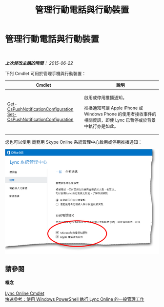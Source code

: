 ﻿---
title: 管理行動電話與行動裝置
TOCTitle: 管理行動電話與行動裝置
ms:assetid: 914636cc-d420-4305-a0e5-5e82db1c8c4c
ms:mtpsurl: https://technet.microsoft.com/zh-tw/library/Dn362807(v=OCS.15)
ms:contentKeyID: 56269110
ms.date: 08/10/2015
mtps_version: v=OCS.15
ms.translationtype: HT
---

# 管理行動電話與行動裝置

 

_**上次修改主題的時間：** 2015-06-22_

下列 Cmdlet 可用於管理手機與行動裝置：


<table>
<colgroup>
<col style="width: 50%" />
<col style="width: 50%" />
</colgroup>
<thead>
<tr class="header">
<th>Cmdlet</th>
<th>說明</th>
</tr>
</thead>
<tbody>
<tr class="odd">
<td><p><a href="get-cspushnotificationconfiguration.md">Get-CsPushNotificationConfiguration</a><br />
<a href="set-cspushnotificationconfiguration.md">Set-CsPushNotificationConfiguration</a></p></td>
<td><p>啟用或停用推播通知。</p>
<p>推播通知可讓 Apple iPhone 或 Windows Phone 的使用者接收事件的相關資訊，即使 Lync 已暫停或於背景中執行亦是如此。</p></td>
</tr>
</tbody>
</table>


您也可以使用 商務用 Skype Online 系統管理中心啟用或停用推播通知：

![LyncOnlinePowerShell\_Push\_Notifications](images/Dn362807.0a6ec1f5-1999-427f-880b-0587c98d7670(OCS.15).png "LyncOnlinePowerShell_Push_Notifications")

## 請參閱

#### 概念

[Lync Online Cmdlet](the-skype-for-business-online-cmdlets.md)  
[快速參考：使用 Windows PowerShell 執行 Lync Online 的一般管理工作](quick-reference-using-windows-powershell-to-do-common-skype-for-business-online-management-tasks.md)

